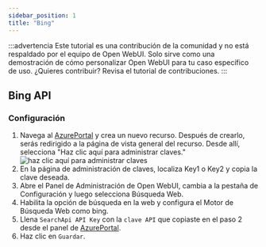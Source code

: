 ```yaml
---
sidebar_position: 1
title: "Bing"
---
```


:::advertencia
Este tutorial es una contribución de la comunidad y no está respaldado por el equipo de Open WebUI. Solo sirve como una demostración de cómo personalizar Open WebUI para tu caso específico de uso. ¿Quieres contribuir? Revisa el tutorial de contribuciones.
:::

## Bing API

### Configuración

1. Navega al [AzurePortal](https://portal.azure.com/#create/Microsoft.BingSearch) y crea un nuevo recurso. Después de crearlo, serás redirigido a la página de vista general del recurso. Desde allí, selecciona "Haz clic aquí para administrar claves." ![haz clic aquí para administrar claves](https://github.com/user-attachments/assets/dd2a3c67-d6a7-4198-ba54-67a3c8acff6d)
2. En la página de administración de claves, localiza Key1 o Key2 y copia la clave deseada.
3. Abre el Panel de Administración de Open WebUI, cambia a la pestaña de Configuración y luego selecciona Búsqueda Web.
4. Habilita la opción de búsqueda en la web y configura el Motor de Búsqueda Web como bing.
5. Llena `SearchApi API Key` con la `clave API` que copiaste en el paso 2 desde el panel de [AzurePortal](https://portal.azure.com/#create/Microsoft.BingSearch).
6. Haz clic en `Guardar`.
